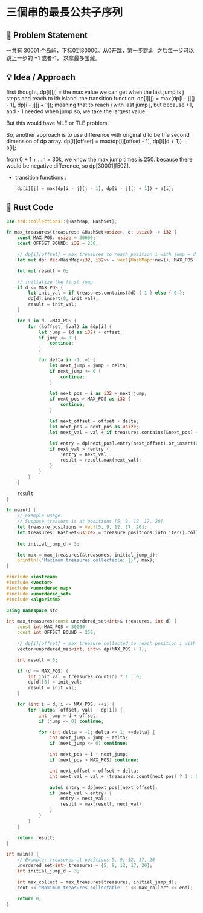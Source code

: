 # 三個串的最長公共子序列

## 🧠 Problem Statement
一共有 30001 个岛屿，下标0到30000。从0开跳，第一步跳d，之后每一步可以跳上一步的 +1 或者-1，
求拿最多宝藏。

## 💡 Idea / Approach
first thought, dp[i][j] = the max value we can get when the last jump is j steps and reach to ith island. 
the transition function: dp[i][j] = max(dp[i - j][j - 1], dp[i - j][j + 1]);
meaning that to reach i with last jump j, but because +1, and - 1 needed when jump so, we take the largest value.

But this would have MLE or TLE problem.

So, another approach is to use difference with original d to be the second dimension of dp array. dp[i][offset] = max(dp[i][offset - 1], dp[i][d + 1]) + a[i];

from 0 + 1 + ...n = 30k, we know the max jump times is 250. because there would be negative difference, so dp[30001][502].


- transition functions : 
```rust
    dp[i][j] = max(dp[i - j][j - 1], dp[i - j][j + 1]) + a[i];
```
## 🦀 Rust Code

```rust
use std::collections::{HashMap, HashSet};

fn max_treasures(treasures: &HashSet<usize>, d: usize) -> i32 {
    const MAX_POS: usize = 30000;
    const OFFSET_BOUND: i32 = 250;

    // dp[i][offset] = max treasures to reach position i with jump = d + offset
    let mut dp: Vec<HashMap<i32, i32>> = vec![HashMap::new(); MAX_POS + 1];

    let mut result = 0;

    // initialize the first jump
    if d <= MAX_POS {
        let init_val = if treasures.contains(&d) { 1 } else { 0 };
        dp[d].insert(0, init_val);
        result = init_val;
    }

    for i in d..=MAX_POS {
        for (&offset, &val) in &dp[i] {
            let jump = (d as i32) + offset;
            if jump <= 0 {
                continue;
            }

            for delta in -1..=1 {
                let next_jump = jump + delta;
                if next_jump <= 0 {
                    continue;
                }

                let next_pos = i as i32 + next_jump;
                if next_pos > MAX_POS as i32 {
                    continue;
                }

                let next_offset = offset + delta;
                let next_pos = next_pos as usize;
                let next_val = val + if treasures.contains(&next_pos) { 1 } else { 0 };

                let entry = dp[next_pos].entry(next_offset).or_insert(0);
                if next_val > *entry {
                    *entry = next_val;
                    result = result.max(next_val);
                }
            }
        }
    }

    result
}

fn main() {
    // Example usage:
    // Suppose treasure is at positions [5, 9, 12, 17, 20]
    let treasure_positions = vec![5, 9, 12, 17, 20];
    let treasures: HashSet<usize> = treasure_positions.into_iter().collect();
    
    let initial_jump_d = 3;

    let max = max_treasures(&treasures, initial_jump_d);
    println!("Maximum treasures collectable: {}", max);
}

```

```C++
#include <iostream>
#include <vector>
#include <unordered_map>
#include <unordered_set>
#include <algorithm>

using namespace std;

int max_treasures(const unordered_set<int>& treasures, int d) {
    const int MAX_POS = 30000;
    const int OFFSET_BOUND = 250;

    // dp[i][offset] = max treasure collected to reach position i with jump = d + offset
    vector<unordered_map<int, int>> dp(MAX_POS + 1);

    int result = 0;

    if (d <= MAX_POS) {
        int init_val = treasures.count(d) ? 1 : 0;
        dp[d][0] = init_val;
        result = init_val;
    }

    for (int i = d; i <= MAX_POS; ++i) {
        for (auto& [offset, val] : dp[i]) {
            int jump = d + offset;
            if (jump <= 0) continue;

            for (int delta = -1; delta <= 1; ++delta) {
                int next_jump = jump + delta;
                if (next_jump <= 0) continue;

                int next_pos = i + next_jump;
                if (next_pos > MAX_POS) continue;

                int next_offset = offset + delta;
                int next_val = val + (treasures.count(next_pos) ? 1 : 0);

                auto& entry = dp[next_pos][next_offset];
                if (next_val > entry) {
                    entry = next_val;
                    result = max(result, next_val);
                }
            }
        }
    }

    return result;
}

int main() {
    // Example: treasures at positions 5, 9, 12, 17, 20
    unordered_set<int> treasures = {5, 9, 12, 17, 20};
    int initial_jump_d = 3;

    int max_collect = max_treasures(treasures, initial_jump_d);
    cout << "Maximum treasures collectable: " << max_collect << endl;

    return 0;
}

```